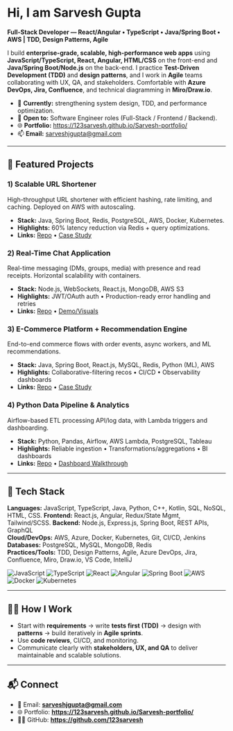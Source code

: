 # Hi, I am Sarvesh Gupta

**Full-Stack Developer — React/Angular • TypeScript • Java/Spring Boot • AWS | TDD, Design Patterns, Agile**

I build **enterprise-grade, scalable, high-performance web apps** using **JavaScript/TypeScript, React, Angular, HTML/CSS** on the front-end and **Java/Spring Boot/Node.js** on the back-end. I practice **Test-Driven Development (TDD)** and **design patterns**, and I work in **Agile** teams collaborating with UX, QA, and stakeholders. Comfortable with **Azure DevOps, Jira, Confluence**, and technical diagramming in **Miro/Draw.io**.

- 🔭 **Currently:** strengthening system design, TDD, and performance optimization.
- 💼 **Open to:** Software Engineer roles (Full-Stack / Frontend / Backend).
- 🌐 **Portfolio:** https://123sarvesh.github.io/Sarvesh-portfolio/
- 📫 **Email:** sarveshjgupta@gmail.com

---

## 🔹 Featured Projects

### 1) Scalable URL Shortener
High-throughput URL shortener with efficient hashing, rate limiting, and caching. Deployed on AWS with autoscaling.
- **Stack:** Java, Spring Boot, Redis, PostgreSQL, AWS, Docker, Kubernetes.
- **Highlights:** 60% latency reduction via Redis + query optimizations.
- **Links:** [Repo](https://github.com/123sarvesh/url-shortener) • [Case Study](https://123sarvesh.github.io/Sarvesh-portfolio/)

### 2) Real-Time Chat Application
Real-time messaging (DMs, groups, media) with presence and read receipts. Horizontal scalability with containers.
- **Stack:** Node.js, WebSockets, React.js, MongoDB, AWS S3
- **Highlights:** JWT/OAuth auth • Production-ready error handling and retries
- **Links:** [Repo](https://github.com/123sarvesh/realtime-chat-app) • [Demo/Visuals](https://123sarvesh.github.io/Sarvesh-portfolio/)

### 3) E-Commerce Platform + Recommendation Engine
End-to-end commerce flows with order events, async workers, and ML recommendations.
- **Stack:** Java, Spring Boot, React.js, MySQL, Redis, Python (ML), AWS
- **Highlights:** Collaborative-filtering recos • CI/CD • Observability dashboards
- **Links:** [Repo](https://github.com/123sarvesh/ecommerce-reco-engine) • [Case Study](https://123sarvesh.github.io/Sarvesh-portfolio/)

### 4) Python Data Pipeline & Analytics
Airflow-based ETL processing API/log data, with Lambda triggers and dashboarding.
- **Stack:** Python, Pandas, Airflow, AWS Lambda, PostgreSQL, Tableau
- **Highlights:** Reliable ingestion • Transformations/aggregations • BI dashboards
- **Links:** [Repo](https://github.com/123sarvesh/python-data-pipeline) • [Dashboard Walkthrough](https://123sarvesh.github.io/Sarvesh-portfolio/)

---

## 🧰 Tech Stack

**Languages:** JavaScript, TypeScript, Java, Python, C++, Kotlin, SQL, NoSQL, HTML, CSS.
**Frontend:** React.js, Angular, Redux/State Mgmt, Tailwind/SCSS.
**Backend:** Node.js, Express.js, Spring Boot, REST APIs, GraphQL  
**Cloud/DevOps:** AWS, Azure, Docker, Kubernetes, Git, CI/CD, Jenkins  
**Databases:** PostgreSQL, MySQL, MongoDB, Redis  
**Practices/Tools:** TDD, Design Patterns, Agile, Azure DevOps, Jira, Confluence, Miro, Draw.io, VS Code, IntelliJ

<p>
  <img alt="JavaScript" src="https://img.shields.io/badge/JavaScript-ES6+-informational">
  <img alt="TypeScript" src="https://img.shields.io/badge/TypeScript-Types-informational">
  <img alt="React" src="https://img.shields.io/badge/React-18-informational">
  <img alt="Angular" src="https://img.shields.io/badge/Angular-Framework-informational">
  <img alt="Spring Boot" src="https://img.shields.io/badge/Spring%20Boot-Backend-informational">
  <img alt="AWS" src="https://img.shields.io/badge/AWS-Cloud-informational">
  <img alt="Docker" src="https://img.shields.io/badge/Docker-Containers-informational">
  <img alt="Kubernetes" src="https://img.shields.io/badge/Kubernetes-Orchestration-informational">
</p>

---

## 🧑‍💻 How I Work

- Start with **requirements** → write **tests first (TDD)** → design with **patterns** → build iteratively in **Agile sprints**.  
- Use **code reviews**, CI/CD, and monitoring.  
- Communicate clearly with **stakeholders, UX, and QA** to deliver maintainable and scalable solutions.

---

## 📬 Connect

- 📧 Email: **sarveshjgupta@gmail.com**  
- 🌐 Portfolio: **https://123sarvesh.github.io/Sarvesh-portfolio/**  
- 🧑‍💻 GitHub: **https://github.com/123sarvesh**
